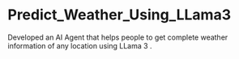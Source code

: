 # Predict_Weather_Using_LLama3

Developed an AI Agent that helps people to get complete weather information of any location using LLama 3 .
